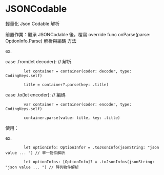 # JSONCodable

輕量化 Json Codable 解析

前置作業：繼承 JSONCodable 後，覆寫 override func onParse(parse: OptionInfo.Parse) 解析與編碼 方法

ex. 

case .from(let decoder): // 解析
            
            let container = container(coder: decoder, type: CodingKeys.self)
            
            title = container?.parse(key: .title)


case .to(let encoder): // 編碼
            
            var container = container(coder: encoder, type: CodingKeys.self)
            
            container.parse(value: title, key: .title)



使用：

ex.

            let optionInfo: OptionInfo? = .toJsonInfo(jsonString: "json value ... ") // 單一物件解析

            let optionInfos: [OptionInfo]? = .toJsonInfos(jsonString: "json value ... ") // 陣列物件解析
